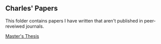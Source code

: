 ## Charles' Papers

This folder contains papers I have written that aren't published in peer-reveiwed journals.

[Master's Thesis](https://cmarkymark.github.io/papers/Substance%20Criminalization%2C%20Mass%20Incarceration%2C%20%26%20Disenfranchisement.pdf)
